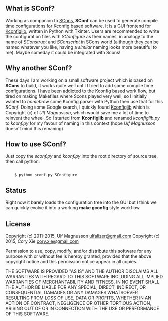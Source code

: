 ## What is SConf?

Working as companion to [SCons](http://www.scons.org/), **SConf** can be used to generate compile time configurations for Kconfig based software. It is a GUI frontend for [Kconfiglib](https://github.com/ulfalizer/Kconfiglib), written in Python with Tkinter. Users are recommended to write the configuration files with *SConfigure* as their names, in analogy to the name of *SConstruct* and *SConscript* in SCons world (although they can be named whatever you like, having a *similar* naming looks more beautiful to me). Maybe someday it could be integrated with Scons!

## Why another SConf?

These days I am working on a small software project which is based on **SCons** to build, it works quite well until I tried to add some compile time configurations. I have been addicted to the Kconfig based work flow, but tired on making Makefiles where Scons played very well, so I initially wanted to *homebrew* some Kconfig parser with Python then use that for this *SConf*. Doing some Google search, I quickly found [Kconfiglib](https://github.com/ulfalizer/Kconfiglib) which is Copyright (c) of *Ulf Magnusson*, which would save me a lot of time to reinvent the wheel. So I started from **Kconfiglib** and renamed *kconfiglib.py* to *kconf.py* for my favour of naming in this context (hope *Ulf Magnusson* doesn't mind this remaning).

## How to use SConf?

Just copy the *sconf.py* and *kconf.py* into the root directory of source tree, then call python:

```console

    $ python sconf.py SConfigure 

```

## Status

Right now it barely loads the configuration tree into the GUI but I think we can quickly evolve it into a working **make gconfig** style workflow.

## License

Copyright (c) 2011-2015, Ulf Magnusson ulfalizer@gmail.com
Copyright (c) 2015, Cory Xie cory.xie@gmail.com

Permission to use, copy, modify, and/or distribute this software for any purpose with or without fee is hereby granted, provided that the above copyright notice and this permission notice appear in all copies.

THE SOFTWARE IS PROVIDED "AS IS" AND THE AUTHOR DISCLAIMS ALL WARRANTIES WITH REGARD TO THIS SOFTWARE INCLUDING ALL IMPLIED WARRANTIES OF MERCHANTABILITY AND FITNESS. IN NO EVENT SHALL THE AUTHOR BE LIABLE FOR ANY SPECIAL, DIRECT, INDIRECT, OR CONSEQUENTIAL DAMAGES OR ANY DAMAGES WHATSOEVER RESULTING FROM LOSS OF USE, DATA OR PROFITS, WHETHER IN AN ACTION OF CONTRACT, NEGLIGENCE OR OTHER TORTIOUS ACTION, ARISING OUT OF OR IN CONNECTION WITH THE USE OR PERFORMANCE OF THIS SOFTWARE.
